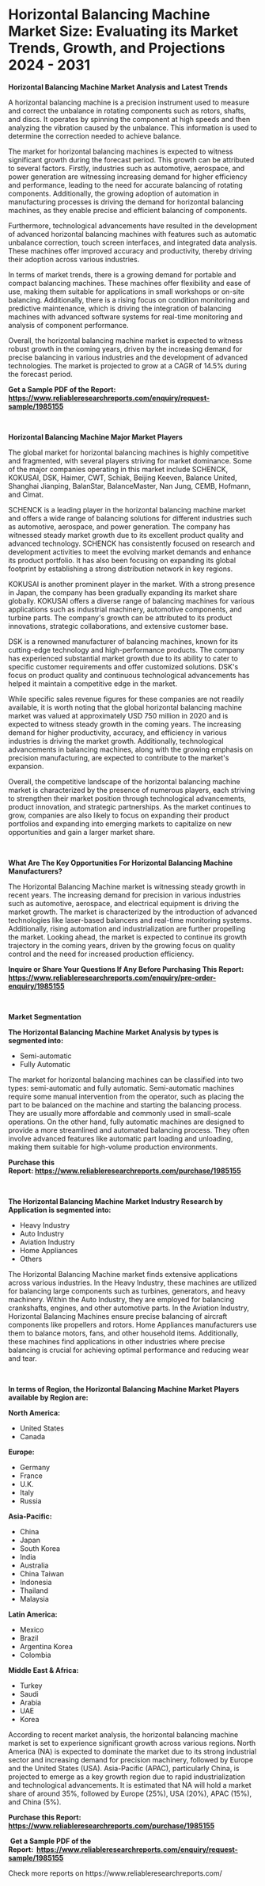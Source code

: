 <p><h1>Horizontal Balancing Machine Market Size: Evaluating its Market Trends, Growth, and Projections 2024 - 2031</h1></p><p><strong>Horizontal Balancing Machine Market Analysis and Latest Trends</strong></p>
<p><p>A horizontal balancing machine is a precision instrument used to measure and correct the unbalance in rotating components such as rotors, shafts, and discs. It operates by spinning the component at high speeds and then analyzing the vibration caused by the unbalance. This information is used to determine the correction needed to achieve balance.</p><p>The market for horizontal balancing machines is expected to witness significant growth during the forecast period. This growth can be attributed to several factors. Firstly, industries such as automotive, aerospace, and power generation are witnessing increasing demand for higher efficiency and performance, leading to the need for accurate balancing of rotating components. Additionally, the growing adoption of automation in manufacturing processes is driving the demand for horizontal balancing machines, as they enable precise and efficient balancing of components.</p><p>Furthermore, technological advancements have resulted in the development of advanced horizontal balancing machines with features such as automatic unbalance correction, touch screen interfaces, and integrated data analysis. These machines offer improved accuracy and productivity, thereby driving their adoption across various industries.</p><p>In terms of market trends, there is a growing demand for portable and compact balancing machines. These machines offer flexibility and ease of use, making them suitable for applications in small workshops or on-site balancing. Additionally, there is a rising focus on condition monitoring and predictive maintenance, which is driving the integration of balancing machines with advanced software systems for real-time monitoring and analysis of component performance.</p><p>Overall, the horizontal balancing machine market is expected to witness robust growth in the coming years, driven by the increasing demand for precise balancing in various industries and the development of advanced technologies. The market is projected to grow at a CAGR of 14.5% during the forecast period.</p></p>
<p><strong>Get a Sample PDF of the Report:&nbsp; <a href="https://www.reliableresearchreports.com/enquiry/request-sample/1985155">https://www.reliableresearchreports.com/enquiry/request-sample/1985155</a></strong></p>
<p>&nbsp;</p>
<p><strong>Horizontal Balancing Machine Major Market Players</strong></p>
<p><p>The global market for horizontal balancing machines is highly competitive and fragmented, with several players striving for market dominance. Some of the major companies operating in this market include SCHENCK, KOKUSAI, DSK, Haimer, CWT, Schiak, Beijing Keeven, Balance United, Shanghai Jianping, BalanStar, BalanceMaster, Nan Jung, CEMB, Hofmann, and Cimat.</p><p>SCHENCK is a leading player in the horizontal balancing machine market and offers a wide range of balancing solutions for different industries such as automotive, aerospace, and power generation. The company has witnessed steady market growth due to its excellent product quality and advanced technology. SCHENCK has consistently focused on research and development activities to meet the evolving market demands and enhance its product portfolio. It has also been focusing on expanding its global footprint by establishing a strong distribution network in key regions.</p><p>KOKUSAI is another prominent player in the market. With a strong presence in Japan, the company has been gradually expanding its market share globally. KOKUSAI offers a diverse range of balancing machines for various applications such as industrial machinery, automotive components, and turbine parts. The company's growth can be attributed to its product innovations, strategic collaborations, and extensive customer base.</p><p>DSK is a renowned manufacturer of balancing machines, known for its cutting-edge technology and high-performance products. The company has experienced substantial market growth due to its ability to cater to specific customer requirements and offer customized solutions. DSK's focus on product quality and continuous technological advancements has helped it maintain a competitive edge in the market.</p><p>While specific sales revenue figures for these companies are not readily available, it is worth noting that the global horizontal balancing machine market was valued at approximately USD 750 million in 2020 and is expected to witness steady growth in the coming years. The increasing demand for higher productivity, accuracy, and efficiency in various industries is driving the market growth. Additionally, technological advancements in balancing machines, along with the growing emphasis on precision manufacturing, are expected to contribute to the market's expansion.</p><p>Overall, the competitive landscape of the horizontal balancing machine market is characterized by the presence of numerous players, each striving to strengthen their market position through technological advancements, product innovation, and strategic partnerships. As the market continues to grow, companies are also likely to focus on expanding their product portfolios and expanding into emerging markets to capitalize on new opportunities and gain a larger market share.</p></p>
<p>&nbsp;</p>
<p><strong>What Are The Key Opportunities For Horizontal Balancing Machine Manufacturers?</strong></p>
<p><p>The Horizontal Balancing Machine market is witnessing steady growth in recent years. The increasing demand for precision in various industries such as automotive, aerospace, and electrical equipment is driving the market growth. The market is characterized by the introduction of advanced technologies like laser-based balancers and real-time monitoring systems. Additionally, rising automation and industrialization are further propelling the market. Looking ahead, the market is expected to continue its growth trajectory in the coming years, driven by the growing focus on quality control and the need for increased production efficiency.</p></p>
<p><strong>Inquire or Share Your Questions If Any Before Purchasing This Report: <a href="https://www.reliableresearchreports.com/enquiry/pre-order-enquiry/1985155">https://www.reliableresearchreports.com/enquiry/pre-order-enquiry/1985155</a></strong></p>
<p>&nbsp;</p>
<p><strong>Market Segmentation</strong></p>
<p><strong>The Horizontal Balancing Machine Market Analysis by types is segmented into:</strong></p>
<p><ul><li>Semi-automatic</li><li>Fully Automatic</li></ul></p>
<p><p>The market for horizontal balancing machines can be classified into two types: semi-automatic and fully automatic. Semi-automatic machines require some manual intervention from the operator, such as placing the part to be balanced on the machine and starting the balancing process. They are usually more affordable and commonly used in small-scale operations. On the other hand, fully automatic machines are designed to provide a more streamlined and automated balancing process. They often involve advanced features like automatic part loading and unloading, making them suitable for high-volume production environments.</p></p>
<p><strong>Purchase this Report:&nbsp;<a href="https://www.reliableresearchreports.com/purchase/1985155">https://www.reliableresearchreports.com/purchase/1985155</a></strong></p>
<p>&nbsp;</p>
<p><strong>The Horizontal Balancing Machine Market Industry Research by Application is segmented into:</strong></p>
<p><ul><li>Heavy Industry</li><li>Auto Industry</li><li>Aviation Industry</li><li>Home Appliances</li><li>Others</li></ul></p>
<p><p>The Horizontal Balancing Machine market finds extensive applications across various industries. In the Heavy Industry, these machines are utilized for balancing large components such as turbines, generators, and heavy machinery. Within the Auto Industry, they are employed for balancing crankshafts, engines, and other automotive parts. In the Aviation Industry, Horizontal Balancing Machines ensure precise balancing of aircraft components like propellers and rotors. Home Appliances manufacturers use them to balance motors, fans, and other household items. Additionally, these machines find applications in other industries where precise balancing is crucial for achieving optimal performance and reducing wear and tear.</p></p>
<p>&nbsp;</p>
<p><strong>In terms of Region, the Horizontal Balancing Machine Market Players available by Region are:</strong></p>
<p>
    <p> <strong> North America: </strong>
        <ul>
            <li>United States</li>
            <li>Canada</li>
        </ul>
        </p> 
    <p> <strong> Europe: </strong>
        <ul>
            <li>Germany</li>
            <li>France</li>
            <li>U.K.</li>
            <li>Italy</li>
            <li>Russia</li>
        </ul>
        </p> 
    <p> <strong> Asia-Pacific: </strong>
        <ul>
            <li>China</li>
            <li>Japan</li>
            <li>South Korea</li>
            <li>India</li>
            <li>Australia</li>
            <li>China Taiwan</li>
            <li>Indonesia</li>
            <li>Thailand</li>
            <li>Malaysia</li>
        </ul>
        </p> 
    <p> <strong> Latin America: </strong>
        <ul>
            <li>Mexico</li>
            <li>Brazil</li>
            <li>Argentina Korea</li>
            <li>Colombia</li>
        </ul>
        </p> 
    <p> <strong> Middle East & Africa: </strong>
        <ul>
            <li>Turkey</li>
            <li>Saudi</li>
            <li>Arabia</li>
            <li>UAE</li>
            <li>Korea</li>
        </ul>
    </p>
    </p>
<p><p>According to recent market analysis, the horizontal balancing machine market is set to experience significant growth across various regions. North America (NA) is expected to dominate the market due to its strong industrial sector and increasing demand for precision machinery, followed by Europe and the United States (USA). Asia-Pacific (APAC), particularly China, is projected to emerge as a key growth region due to rapid industrialization and technological advancements. It is estimated that NA will hold a market share of around 35%, followed by Europe (25%), USA (20%), APAC (15%), and China (5%).</p></p>
<p><strong>Purchase this Report: <a href="https://www.reliableresearchreports.com/purchase/1985155">https://www.reliableresearchreports.com/purchase/1985155</a></strong></p>
<p>&nbsp;<strong>Get a Sample PDF of the Report:&nbsp;&nbsp;<a href="https://www.reliableresearchreports.com/enquiry/request-sample/1985155">https://www.reliableresearchreports.com/enquiry/request-sample/1985155</a></strong></p>
<p><strong></strong></p>
<p>Check more reports on https://www.reliableresearchreports.com/</p>
